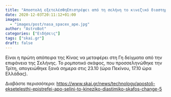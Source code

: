 ```yaml
---
title: "Aποστολή εξετελέσθηΕπιστρέφει από τη σελήνη το κινεζικό διαστημικό σκάφος Chang’e 5"
date: 2020-12-03T20:11:12+01:00
images:
  - "images/post/nasa_spacex_ape.jpg"
author: "AstroBot"
categories: ["Ειδήσεις"]
tags: ["skai.gr"]
draft: false
---
```


Είναι η πρώτη απόπειρα της Κίνας να μεταφέρει στη Γη δείγματα από την επιφάνεια της Σελήνης. Το ρομποτικό σκάφος, που προσσεληνώθηκε την Τρίτη, απογειώθηκε ξανά σημερα στις 23.10 (ώρα Πεκίνου, 17.10 ώρα Ελλάδας).

Διαβάστε περισσότερα: https://www.skai.gr/news/technology/apostoli-eksetelesthi-epistrefei-apo-selini-to-kineziko-diastimiko-skafos-change-5
